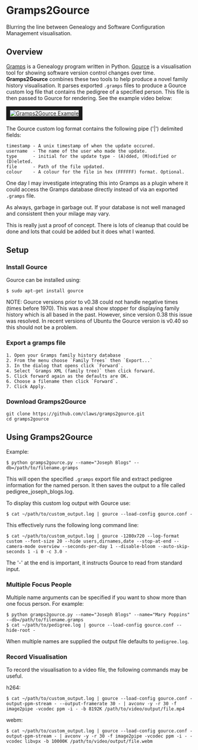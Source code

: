 # Gramps2Gource

Blurring the line between Genealogy and Software Configuration Management visualisation.

## Overview

[Gramps](http://gramps-project.org/) is a Genealogy program written in Python. [Gource](https://code.google.com/p/gource/) is a visualisation tool for showing software version control changes over time. **Gramps2Gource** combines these two tools to help produce a novel family history visualisation. It parses exported `.gramps` files to produce a Gource custom log file that contains the pedigree of a specified person. This file is then passed to Gource for rendering. See the example video below:

<a href="http://www.youtube.com/watch?feature=player_embedded&v=sPtTTv6d0s8
" target="_blank"><img src="http://i1.ytimg.com/vi/sPtTTv6d0s8/mqdefault.jpg"
alt="Gramps2Gource Example" border="10" /></a>


The Gource custom log format contains the following pipe ('|') delimited fields:

    timestamp - A unix timestamp of when the update occured.
    username  - The name of the user who made the update.
    type      - initial for the update type - (A)dded, (M)odified or (D)eleted.
    file      - Path of the file updated.
    colour    - A colour for the file in hex (FFFFFF) format. Optional.

One day I may investigate integrating this into Gramps as a plugin where it could access the Gramps database directly instead of via an exported `.gramps` file.

As always, garbage in garbage out. If your database is not well managed and consistent then your milage may vary.

This is really just a proof of concept. There is lots of cleanup that could be done and lots that could be added but it does what I wanted.

## Setup

### Install Gource

Gource can be installed using:

    $ sudo apt-get install gource

NOTE: Gource versions prior to v0.38 could not handle negative times (times before 1970). This was a real show stopper for displaying family history which is all based in the past. However, since version 0.38 this issue was resolved. In recent versions of Ubuntu the Gource version is v0.40 so this should not be a problem.


### Export a gramps file

    1. Open your Gramps family history database
    2. From the menu choose `Family Trees` then `Export...`
    3. In the dialog that opens click `Forward`.
    4. Select `Gramps XML (family tree)` then click forward.
    5. Click forward again as the defaults are OK.
    6. Choose a filename then click `Forward`.
    7. Click Apply.

### Download Gramps2Gource

	git clone https://github.com/claws/gramps2gource.git
	cd gramps2gource


## Using Gramps2Gource

Example:

    $ python gramps2gource.py --name="Joseph Blogs" --db=/path/to/filename.gramps

This will open the specified `.gramps` export file and extract pedigree information for the named person. It then saves the output to a file called pedigree_joseph_blogs.log.

To display this custom log output with Gource use:

    $ cat ~/path/to/custom_output.log | gource --load-config gource.conf -

This effectively runs the following long command line:

    $ cat ~/path/to/custom_output.log | gource -1280x720 --log-format custom --font-size 20 --hide users,dirnames,date --stop-at-end --camera-mode overview --seconds-per-day 1 --disable-bloom --auto-skip-seconds 1 -i 0 -c 3.0 -

The '-' at the end is important, it instructs Gource to read from standard input.

### Multiple Focus People

Multiple name arguments can be specified if you want to show more than one focus person. For example:

    $ python gramps2gource.py --name="Joseph Blogs" --name="Mary Poppins" --db=/path/to/filename.gramps
    $ cat ~/path/to/pedigree.log | gource --load-config gource.conf --hide-root -

When multiple names are supplied the output file defaults to `pedigree.log`.

### Record Visualisation

To record the visualisation to a video file, the following commands may be useful.

h264:

    $ cat ~/path/to/custom_output.log | gource --load-config gource.conf -output-ppm-stream - --output-framerate 30 - | avconv -y -r 30 -f image2pipe -vcodec ppm -i - -b 8192K /path/to/video/output/file.mp4

webm:

    $ cat ~/path/to/custom_output.log | gource --load-config gource.conf -output-ppm-stream - | avconv -y -r 30 -f image2pipe -vcodec ppm -i - -vcodec libvpx -b 10000K /path/to/video/output/file.webm
